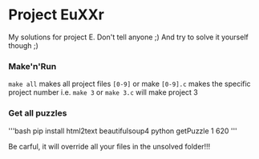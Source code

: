 # Project EuXXr

My solutions for project E. Don't tell anyone ;) And try to solve it yourself though ;)

### Make'n'Run

`make all` makes all project files
`[0-9]` or make `[0-9].c` makes the specific project number i.e. `make 3` or `make 3.c` will make project 3

### Get all puzzles

'''bash
pip install html2text beautifulsoup4
python getPuzzle 1 620
'''

Be carful, it will override all your files in the unsolved folder!!!